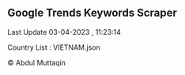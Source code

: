 

## Google Trends Keywords Scraper 
 
Last Update 03-04-2023 , 11:23:14

Country List :
VIETNAM.json



© Abdul Muttaqin 
